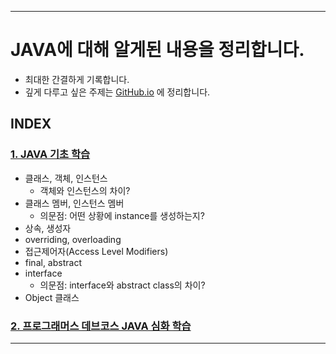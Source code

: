 ___

# JAVA에 대해 알게된 내용을 정리합니다.
- 최대한 간결하게 기록합니다.
- 깊게 다루고 싶은 주제는 [GitHub.io](https://cse0518.github.io/) 에 정리합니다.
##

## INDEX
### [1. JAVA 기초 학습](JAVA%20기초%20학습.md)
  - 클래스, 객체, 인스턴스
    - 객체와 인스턴스의 차이?
  - 클래스 멤버, 인스턴스 멤버
    - 의문점: 어떤 상황에 instance를 생성하는지?
  - 상속, 생성자
  - overriding, overloading
  - 접근제어자(Access Level Modifiers)
  - final, abstract
  - interface
    - 의문점: interface와 abstract class의 차이?
  - Object 클래스

### [2. 프로그래머스 데브코스 JAVA 심화 학습](https://github.com/cse0518/TIL_Programmers-Dev-Course/tree/be/1/C-cse0518/Week%201)
___
